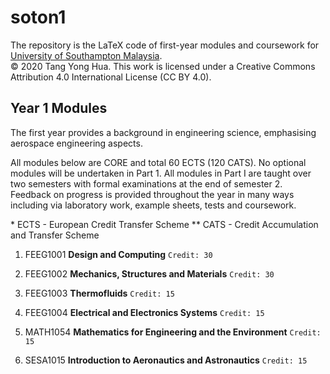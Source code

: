 # soton1
The repository is the LaTeX code of first-year modules and coursework for [University of Southampton Malaysia](https://www.southampton.ac.uk/my).  
© 2020 Tang Yong Hua. This work is licensed under a Creative Commons Attribution 4.0 International License (CC BY 4.0).

Year 1 Modules
---

The first year provides a background in engineering science, emphasising aerospace engineering aspects.

All modules below are CORE and total 60 ECTS (120 CATS). No optional modules will be undertaken in Part 1. All modules in Part I are taught over two semesters with formal examinations at the end of semester 2. Feedback on progress is provided throughout the year in many ways including via laboratory work, example sheets, tests and coursework.

\* ECTS - European Credit Transfer Scheme ** CATS - Credit Accumulation and Transfer Scheme
   
1. FEEG1001 **Design and Computing** `Credit: 30`

2. FEEG1002 **Mechanics, Structures and Materials** `Credit: 30`

3. FEEG1003 **Thermofluids** `Credit: 15`

4. FEEG1004 **Electrical and Electronics Systems** `Credit: 15`

5. MATH1054 **Mathematics for Engineering and the Environment** `Credit: 15`

6. SESA1015 **Introduction to Aeronautics and Astronautics** `Credit: 15`
